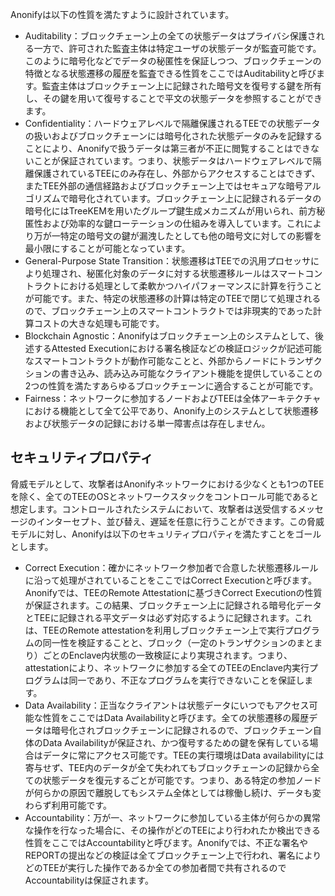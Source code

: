 Anonifyは以下の性質を満たすように設計されています。


* Auditability：ブロックチェーン上の全ての状態データはプライバシ保護される一方で、許可された監査主体は特定ユーザの状態データが監査可能です。このように暗号化などでデータの秘匿性を保証しつつ、ブロックチェーンの特徴となる状態遷移の履歴を監査できる性質をここではAuditabilityと呼びます。監査主体はブロックチェーン上に記録された暗号文を復号する鍵を所有し、その鍵を用いて復号することで平文の状態データを参照することができます。
* Confidentiality：ハードウェアレベルで隔離保護されるTEEでの状態データの扱いおよびブロックチェーンには暗号化された状態データのみを記録することにより、Anonifyで扱うデータは第三者が不正に閲覧することはできないことが保証されています。つまり、状態データはハードウェアレベルで隔離保護されているTEEにのみ存在し、外部からアクセスすることはできず、またTEE外部の通信経路およびブロックチェーン上ではセキュアな暗号アルゴリズムで暗号化されています。ブロックチェーン上に記録されるデータの暗号化にはTreeKEMを用いたグループ鍵生成メカニズムが用いられ、前方秘匿性および効率的な鍵ローテーションの仕組みを導入しています。これにより万が一特定の暗号文の鍵が漏洩したとしても他の暗号文に対しての影響を最小限にすることが可能となっています。
* General-Purpose State Transition：状態遷移はTEEでの汎用プロセッサにより処理され、秘匿化対象のデータに対する状態遷移ルールはスマートコントラクトにおける処理として柔軟かつハイパフォーマンスに計算を行うことが可能です。また、特定の状態遷移の計算は特定のTEEで閉じて処理されるので、ブロックチェーン上のスマートコントラクトでは非現実的であった計算コストの大きな処理も可能です。
* Blockchain Agnostic：Anonifyはブロックチェーン上のシステムとして、後述するAttested Executionにおける署名検証などの検証ロジックが記述可能なスマートコントラクトが動作可能なことと、外部からノードにトランザクションの書き込み、読み込み可能なクライアント機能を提供していることの2つの性質を満たすあらゆるブロックチェーンに適合することが可能です。
* Fairness：ネットワークに参加するノードおよびTEEは全体アーキテクチャにおける機能として全て公平であり、Anonify上のシステムとして状態遷移および状態データの記録における単一障害点は存在しません。

## セキュリティプロパティ

脅威モデルとして、攻撃者はAnonifyネットワークにおける少なくとも1つのTEEを除く、全てのTEEのOSとネットワークスタックをコントロール可能であると想定します。コントロールされたシステムにおいて、攻撃者は送受信するメッセージのインターセプト、並び替え、遅延を任意に行うことができます。この脅威モデルに対し、Anonifyは以下のセキュリティプロパティを満たすことをゴールとします。

* Correct Execution：確かにネットワーク参加者で合意した状態遷移ルールに沿って処理がされていることをここではCorrect Executionと呼びます。Anonifyでは、TEEのRemote Attestationに基づきCorrect Executionの性質が保証されます。この結果、ブロックチェーン上に記録される暗号化データとTEEに記録される平文データは必ず対応するように記録されます。これは、TEEのRemote attestationを利用しブロックチェーン上で実行プログラムの同一性を検証することと、ブロック（一定のトランザクションのまとまり）ごとのEnclave内状態の一致検証により実現されます。つまり、attestationにより、ネットワークに参加する全てのTEEのEnclave内実行プログラムは同一であり、不正なプログラムを実行できないことを保証します。
* Data Availability：正当なクライアントは状態データにいつでもアクセス可能な性質をここではData Availabilityと呼びます。全ての状態遷移の履歴データは暗号化されブロックチェーンに記録されるので、ブロックチェーン自体のData Availabilityが保証され、かつ復号するための鍵を保有している場合はデータに常にアクセス可能です。TEEの実行環境はData availabilityには寄与せず、TEE内のデータが全て失われてもブロックチェーンの記録から全ての状態データを復元するごとが可能です。つまり、ある特定の参加ノードが何らかの原因で離脱してもシステム全体としては稼働し続け、データも変わらず利用可能です。
* Accountability：万が一、ネットワークに参加している主体が何らかの異常な操作を行なった場合に、その操作がどのTEEにより行われたか検出できる性質をここではAccountabilityと呼びます。Anonifyでは、不正な署名やREPORTの提出などの検証は全てブロックチェーン上で行われ、署名によりどのTEEが実行した操作であるか全ての参加者間で共有されるのでAccountabilityは保証されます。
